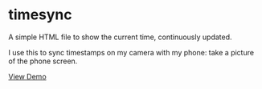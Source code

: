 # timesync

A simple HTML file to show the current time, continuously updated.

I use this to sync timestamps on my camera with my phone: take a picture of the phone screen.

[View Demo][demo]


[demo]: https://tilde.ampersand.space/timesync/